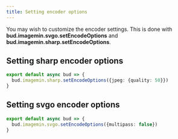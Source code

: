 ```yaml
---
title: Setting encoder options
---
```


You may wish to customize the encoder settings. This is done with **bud.imagemin.svgo.setEncodeOptions** and **bud.imagemin.sharp.setEncodeOptions**.

## Setting sharp encoder options

```typescript title="bud.config.mjs"
export default async bud => {
  bud.imagemin.sharp.setEncodeOptions({jpeg: {quality: 50}})
}
```

## Setting svgo encoder options

```typescript title="bud.config.mjs"
export default async bud => {
  bud.imagemin.svgo.setEncodeOptions({multipass: false})
}
```
